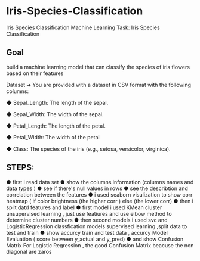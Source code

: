 # Iris-Species-Classification
Iris Species Classification
Machine Learning Task: Iris Species Classification
## Goal
build a machine learning model that can classify the species of iris flowers based on their features

Dataset
➔ You are provided with a dataset in CSV format with the following columns:

◆ Sepal_Length: The length of the sepal.

◆ Sepal_Width: The width of the sepal.

◆ Petal_Length: The length of the petal.

◆ Petal_Width: The width of the petal

◆ Class: The species of the iris (e.g., setosa, versicolor, virginica).

## STEPS:  
● first i read data set 
● show the columns information (columns names and data types )
● see if there's null values in rows
● see the describtion and correlation between the features 
● i used seaborn visulization to show corr heatmap  ( if color brightness (the higher corr ) else (the lower corr)
● then i split datd features and label 
● first model i used KMean cluster unsupervised learning , just use featiures and use elbow method to determine cluster numbers 
● then second models i used svc and LogisticRegression classfication models supervised learning ,split data to test and train 
● show accurcy train and test data , accurcy Model Evaluation ( score between y_actual and y_pred)
● and show Confusion Matrix For Logistic Regression , the good Confusion Matrix beacuse the non diagonal are zaros 

